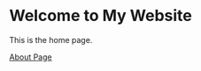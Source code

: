 <html lang="en">
<head>
    <meta charset="UTF-8">
    <meta name="viewport" content="width=device-width, initial-scale=1.0">
    <link rel="stylesheet" href="assets/css/style.css">
    <link rel="stylesheet" href="assets/css/grid.css">
    <link rel="stylesheet" href="assets/css/gallery.css">
</head>
<body>
   <div class="content" style="padding-top: 60px;">
    <h1>Welcome to My Website</h1>
    <p>This is the home page.</p>
    </div>
    <!-- Link to another page -->
    <a href="about/about.html">About Page</a>
</body>
</html>
